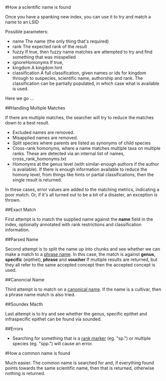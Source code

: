 #How a scientific name is found

Once you have a spanking new index, you can use it to try and match a name to an LSID

Possible parameters:

* name The name (the only thing that's required)
* rank The expected rank of the result
* fuzzy If true, then fuzzy name matches are attempted to try and find something that was misspelled
* ignoreHomonyms If true, 
* kingdom A kingdom hint
* classification A full classification, given names or ids for kingdom through to suspecies, scientific name, authorship and rank. 
The classification can be partially populated, in which case what is available is used.

Here we go ...

##Handling Multiple Matches

If there are multiple matches, the searcher will try to reduce the matches down to a best result.

* Excluded names are removed.
* Misapplied names are removed.
* Split species where parents are listed as synonyms of child species
* Cross-rank homonyms, where a name matches multiple taxa on multiple ranks. These are detected via an
internal list of names, cross_rank_homonyms.txt
* Homonyms at the genus level (with similar-enough authors if the author is available). If there is enough information
available to reduce the homony level, from things like hints or partial classifications, then the single result is
returned.

In these cases, error values are added to the matching metrics, indicating a poor match.
Or, if it's all turned out to be a bit of a disaster, an exception is thrown.

##Exact Match

First attempt is to match the supplied name against the **name** field in the index, optionally annotated
with rank restrictions and classification information.

##Parsed Name

Second attempt is to split the name up into chunks and see whether we can make a match to a [phrase name](glossary#def-phrase-name).
In this case, the match is against **genus**, **specific** (eipthet), **phrase** and **voucher**
If multiple results are returned, but they all refer to the same accepted concept then the accepted concept is used.

##Canoncial Name

Third attempt is to match on a [canonical name](glossary#def-canonical-name).
If the name is a cultivar, then a phrase name match is also tried.

##Soundex Macth

Last attempt is to try and see whether the genus, specific epithet and infraspecific epithet can be
found via sounded.

##Errors

* Searching for something that is a [rank marker](glossary#def-rank-marker) (eg. "sp.") or
multiple species (eg. "spp.") will cause an error.

#How a common name is found

Much easier.
The common name is searched for and, if everything found  points towards the same scientific name, then
that is returned, otherwise nothing is returned.

